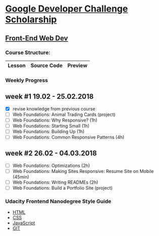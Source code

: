 # [Google Developer Challenge Scholarship](https://www.udacity.com/google-scholarships)
## [Front-End Web Dev](https://www.udacity.com/course/front-end-web-developer-nanodegree--nd001)

### Course Structure:

| Lesson | Source Code | Preview |
|--------|-------------|:-------:|

### Weekly Progress
## week #1 19.02 - 25.02.2018
- [x] revise knowledge from previous course
- [ ] Web Foundations: Animal Trading Cards (project)
- [ ] Web Foundations: Why Responsive? (1h)
- [ ] Web Foundations: Starting Small (1h)
- [ ] Web Foundations: Building Up (1h)
- [ ] Web Foundations: Common Responsive Patterns (4h)
## week #2 26.02 - 04.03.2018
- [ ] Web Foundations: Optimizations (2h)
- [ ] Web Foundations: Making Sites Responsive: Resume Site on Mobile (45min)
- [ ] Web Foundations: Writing READMEs (2h)
- [ ] Web Foundations: Build a Portfolio Site (project)

### Udacity Frontend Nanodegree Style Guide
* [HTML](https://udacity.github.io/frontend-nanodegree-styleguide/index)
* [CSS](https://udacity.github.io/frontend-nanodegree-styleguide/css)
* [JavaScript](https://udacity.github.io/frontend-nanodegree-styleguide/javascript)
* [GIT](https://udacity.github.io/git-styleguide)
